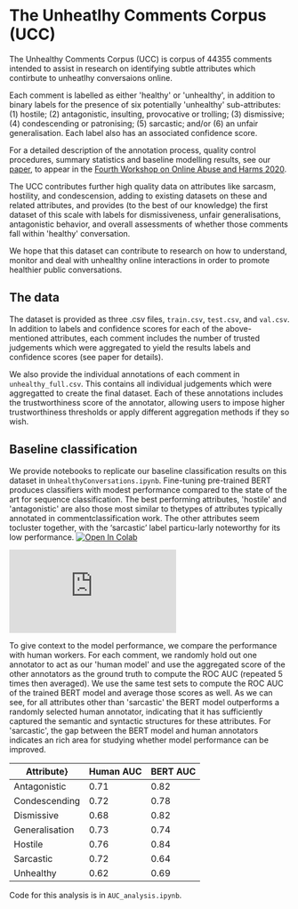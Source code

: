 # The Unheatlhy Comments Corpus (UCC)


The Unhealthy Comments Corpus (UCC) is corpus of 44355 comments intended to assist in research on identifying subtle attributes which contirbute to unheatlhy conversaions online. 

Each comment is labelled as either 'healthy' or 'unhealthy', in addition to binary labels for the presence of six potentially 'unhealthy' sub-attributes: (1) hostile; (2) antagonistic, insulting, provocative or trolling; (3) dismissive; (4) condescending or patronising; (5) sarcastic; and/or (6) an unfair generalisation. Each label also has an associated confidence score.

For a detailed description of the annotation process, quality control procedures, summary statistics and baseline modelling results, see our [paper](to_add), to appear in the [Fourth Workshop on Online Abuse and Harms 2020](https://www.workshopononlineabuse.com/).

The UCC contributes further high quality data on  attributes  like  sarcasm,  hostility,  and  condescension, adding to existing datasets on these and related attributes, and provides (to the best of our knowledge) the first dataset of this scale with labels for dismissiveness,  unfair generalisations,  antagonistic behavior, and overall assessments of whether those comments fall within 'healthy' conversation.

We hope that this dataset  can contribute to research on how to understand, monitor and deal with unhealthy online interactions in order to promote healthier public conversations.

## The data

The dataset is provided as three .csv files, `train.csv`, `test.csv`, and `val.csv`. In addition to labels and confidence scores for each of the above-mentioned attributes, each comment includes the number of trusted judgements which were aggregated to yield the results labels and confidence scores (see paper for details). 

We also provide the individual annotations of each comment in `unhealthy_full.csv`. This contains all individual judgements which were aggregatted to create the final dataset. Each of these annotations includes the trustworthiness score of the annotator, allowing users to impose higher trustworthiness thresholds or apply different aggregation methods if they so wish.

## Baseline classification

We provide notebooks to replicate our baseline classification results on this dataset in `UnhealthyConversations.ipynb`. Fine-tuning pre-trained BERT produces classifiers with modest performance compared to the state of the art for sequence classification.  The best performing attributes, 'hostile' and 'antagonistic' are also those most similar to thetypes of attributes typically annotated in commentclassification work.  The other attributes seem tocluster together, with the ‘sarcastic’ label particu-larly noteworthy for its low performance.
[![Open In Colab](https://colab.research.google.com/assets/colab-badge.svg)](https://colab.research.google.com/github/conversationai/unhealthy-conversations/blob/master/notebooks/UnhealthyConversations.ipynb)


![Figure here](https://github.com/conversationai/unhealthy-conversations/blob/IlanPrice-readmeupdate/auc.pdf)

To give context to the model performance, we compare the performance with human workers. For each comment, we randomly hold out one annotator to act as our 'human model' and use the aggregated score of the other annotators as the ground truth to compute the ROC AUC (repeated 5 times then averaged). We use the same test sets to compute the ROC AUC of the trained BERT model and average those scores as well. As we can see, for all attributes other than 'sarcastic' the BERT model outperforms a randomly selected human annotator, indicating that it has sufficiently captured the semantic and syntactic structures for these attributes. For 'sarcastic', the gap between the BERT model and human annotators indicates an rich area for studying whether model performance can be improved.

| Attribute}  | Human AUC | BERT AUC |
|------------ |-----------|----------|
|Antagonistic |0.71       |  0.82    | 
|Condescending| 0.72      |    0.78  |
|Dismissive   | 0.68      | 0.82     |
|Generalisation | 0.73    | 0.74     |
|Hostile       |0.76      |0.84      |
|Sarcastic     |0.72      |0.64      |
|Unhealthy     | 0.62     | 0.69   |
 
Code for  this analysis is in `AUC_analysis.ipynb`.